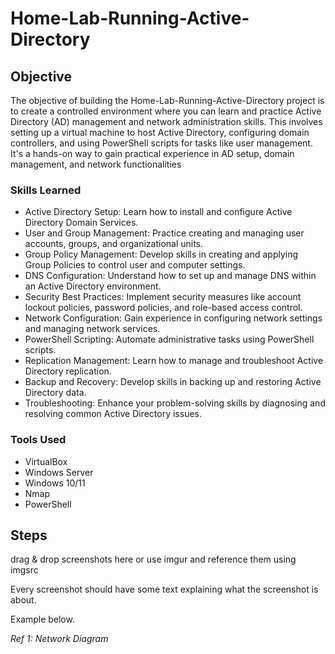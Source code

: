 # Home-Lab-Running-Active-Directory



## Objective

The objective of building the Home-Lab-Running-Active-Directory project is to create a controlled environment where you can learn and practice Active Directory (AD) management and network administration skills. This involves setting up a virtual machine to host Active Directory, configuring domain controllers, and using PowerShell scripts for tasks like user management. It's a hands-on way to gain practical experience in AD setup, domain management, and network functionalities


### Skills Learned

- Active Directory Setup: Learn how to install and configure Active Directory Domain Services.
- User and Group Management: Practice creating and managing user accounts, groups, and organizational units.
- Group Policy Management: Develop skills in creating and applying Group Policies to control user and computer settings.
- DNS Configuration: Understand how to set up and manage DNS within an Active Directory environment.
- Security Best Practices: Implement security measures like account lockout policies, password policies, and role-based access control.
- Network Configuration: Gain experience in configuring network settings and managing network services.
- PowerShell Scripting: Automate administrative tasks using PowerShell scripts.
- Replication Management: Learn how to manage and troubleshoot Active Directory replication.
- Backup and Recovery: Develop skills in backing up and restoring Active Directory data.
- Troubleshooting: Enhance your problem-solving skills by diagnosing and resolving common Active Directory issues.

### Tools Used
- VirtualBox
- Windows Server
- Windows 10/11
- Nmap
- PowerShell

## Steps
drag & drop screenshots here or use imgur and reference them using imgsrc

Every screenshot should have some text explaining what the screenshot is about.

Example below.

*Ref 1: Network Diagram*
